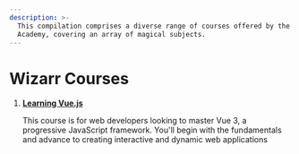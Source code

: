 ```yaml
---
description: >-
  This compilation comprises a diverse range of courses offered by the Wizarr
  Academy, covering an array of magical subjects.
---
```


# Wizarr Courses



1.  [**Learning Vue.js**](wizarr-courses/readme/)

    This course is for web developers looking to master Vue 3, a progressive JavaScript framework. You'll begin with the fundamentals and advance to creating interactive and dynamic web applications





